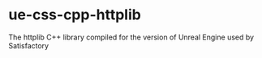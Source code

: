# ue-css-cpp-httplib
The httplib C++ library compiled for the version of Unreal Engine used by Satisfactory
